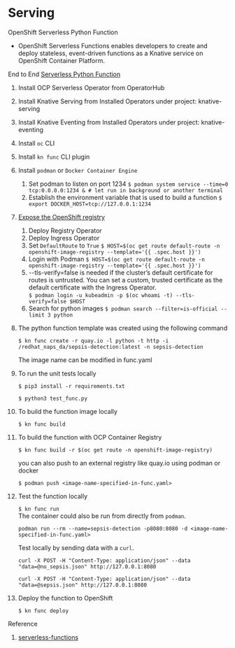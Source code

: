 # Serving

OpenShift Serverless Python Function
- OpenShift Serverless Functions enables developers to create and deploy stateless, event-driven functions as a Knative service on OpenShift Container Platform.

End to End [Serverless Python Function](https://access.redhat.com/documentation/en-us/openshift_container_platform/4.7/html/serverless/functions#serverless-developing-python-functions)
1. Install OCP Serverless Operator from OperatorHub
1. Install Knative Serving from Installed Operators under project: knative-serving
1. Install Knative Eventing from Installed Operators under project: knative-eventing
1. Install `oc` CLI
1. Install `kn func` CLI plugin
1. Install `podman` or `Docker Container Engine`
    1. Set podman to listen on port 1234
        `$ podman system service --time=0 tcp:0.0.0.0:1234 & # let run in background or another terminal`
    1. Establish the environment variable that is used to build a function
        `$ export DOCKER_HOST=tcp://127.0.0.1:1234`
1. [Expose the OpenShift registry](https://access.redhat.com/documentation/en-us/openshift_container_platform/4.7/html-single/registry/index#securing-exposing-registry)
    1. Deploy Registry Operator
    1. Deploy Ingress Operator
    1. Set `DefaultRoute` to `True`
        `$ HOST=$(oc get route default-route -n openshift-image-registry --template='{{ .spec.host }}')`
    1. Login with Podman
        `$ HOST=$(oc get route default-route -n openshift-image-registry --template='{{ .spec.host }}')`
    1. --tls-verify=false is needed if the cluster’s default certificate for routes is untrusted. You can set a custom, trusted certificate as the default certificate with the Ingress Operator.    
        `$ podman login -u kubeadmin -p $(oc whoami -t) --tls-verify=false $HOST`
    1. Search for python images
        `$ podman search --filter=is-official --limit 3 python`
1. The python function template was created using the following command

   `$ kn func create -r quay.io -l python -t http -i /redhat_naps_da/sepsis-detection:latest -n sepsis-detection`

   The image name can be modified in func.yaml
1. To run the unit tests locally

   `$ pip3 install -r requirements.txt` 

   `$ python3 test_func.py` 
1. To build the function image locally

   `$ kn func build` 
1. To build the function with OCP Container Registry

   `$ kn func build -r $(oc get route -n openshift-image-registry)`

   you can also push to an external registry like quay.io using podman or docker

   `$ podman push <image-name-specified-in-func.yaml>`
1. Test the function locally

   `$ kn func run`   
    The container could also be run from directly from `podman`.
    ```
    podman run --rm --name=sepsis-detection -p8080:8080 -d <image-name-specified-in-func.yaml>
    ```
    Test locally by sending data with a `curl`.

    ```
    curl -X POST -H "Content-Type: application/json" --data "data=@no_sepsis.json" http://127.0.0.1:8080
    ```
    ```
    curl -X POST -H "Content-Type: application/json" --data "data=@sepsis.json" http://127.0.0.1:8080
    ```

1. Deploy the function to OpenShift

   `$ kn func deploy`   
   


Reference
1. [serverless-functions](https://access.redhat.com/documentation/en-us/openshift_container_platform/4.7/html/serverless/functions#serverless-functions-about)
